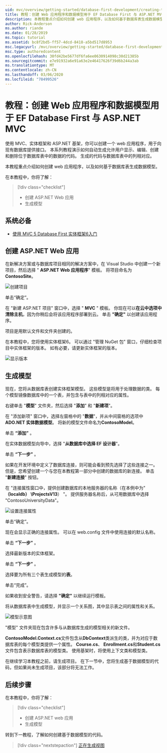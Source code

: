 ```yaml
---
uid: mvc/overview/getting-started/database-first-development/creating-the-web-application
title: 教程：创建 Web 应用程序和数据模型用于 EF Database First 与 ASP.NET MVC
description: 本教程重点介绍如何创建 web 应用程序，以及如何基于数据库表生成数据模型。
author: Rick-Anderson
ms.author: riande
ms.date: 01/28/2019
ms.topic: tutorial
ms.assetid: bc8f2bd5-ff57-4dcd-8418-a5bd517d8953
msc.legacyurl: /mvc/overview/getting-started/database-first-development/creating-the-web-application
msc.type: authoredcontent
ms.openlocfilehash: 30fd42be5677df6fa6ee0630914098c30d21385b
ms.sourcegitcommit: e7e91932a6e91a63e2e46417626f39d6b244a3ab
ms.translationtype: MT
ms.contentlocale: zh-CN
ms.lasthandoff: 03/06/2020
ms.locfileid: "78499526"
---
```

# <a name="tutorial-create-the-web-application-and-data-models-for-ef-database-first-with-aspnet-mvc"></a>教程：创建 Web 应用程序和数据模型用于 EF Database First 与 ASP.NET MVC

 使用 MVC、实体框架和 ASP.NET 基架，你可以创建一个 web 应用程序，用于向现有数据库提供接口。 本系列教程演示如何自动生成允许用户显示、编辑、创建和删除位于数据库表中的数据的代码。 生成的代码与数据库表中的列相对应。

本教程重点介绍如何创建 web 应用程序，以及如何基于数据库表生成数据模型。

在本教程中，你将了解：

> [!div class="checklist"]
> * 创建 ASP.NET Web 应用
> * 生成模型

## <a name="prerequisites"></a>系统必备

* [使用 MVC 5 Database First 实体框架6入门](setting-up-database.md)

## <a name="create-an-aspnet-web-app"></a>创建 ASP.NET Web 应用

在新解决方案或与数据库项目相同的解决方案中，在 Visual Studio 中创建一个新项目，然后选择 " **ASP.NET Web 应用程序**" 模板。 将项目命名为**ContosoSite**。

![创建项目](creating-the-web-application/_static/image1.png)

单击“确定”。

在 "新建 ASP.NET 项目" 窗口中，选择 " **MVC** " 模板。 你现在可以**在云中选项中清除主机**，因为你稍后会将该应用程序部署到云。 单击 **"确定"** 以创建该应用程序。

项目是用默认文件和文件夹创建的。

在本教程中，您将使用实体框架6。 可以通过 "管理 NuGet 包" 窗口，仔细检查项目中实体框架的版本。 如有必要，请更新实体框架的版本。

![显示版本](creating-the-web-application/_static/image3.png)

## <a name="generate-the-models"></a>生成模型

现在，您将从数据库表创建实体框架模型。 这些模型是将用于处理数据的类。 每个模型镜像数据库中的一个表，并包含与表中的列相对应的属性。

右键单击 "**模型**" 文件夹，然后选择 "**添加**" 和 "**新建项**"。

在 "添加新项" 窗口中，选择左窗格中的 "**数据**"，并从中间窗格的选项中**ADO.NET 实体数据模型**。 将新的模型文件命名为**ContosoModel**。

单击 **“添加”** 。

在实体数据模型向导中，选择 "**从数据库中选择 EF 设计器**"。

单击 **“下一步”** 。

如果在开发环境中定义了数据库连接，则可能会看到预先选择了这些连接之一。 但是，您希望创建一个与您在本教程第一部分中创建的数据库的新连接。 单击 "**新建连接**" 按钮。

在 "连接属性窗口中，提供创建数据库的本地服务器的名称（在本例中为" **（localdb） \ProjectsV13**） "。 提供服务器名称后，从可用数据库中选择 "ContosoUniversityData"。

![设置连接属性](creating-the-web-application/_static/image8.png)

单击“确定”。

现在会显示正确的连接属性。 可以在 web.config 文件中使用连接的默认名称。

单击 **“下一步”** 。

选择最新版本的实体框架。

单击 **“下一步”** 。

选择要为所有三个表生成模型的**表**。

单击“完成”。

如果收到安全警告，请选择 **"确定"** 以继续运行模板。

将从数据库表中生成模型，并显示一个关系图，其中显示表之间的属性和关系。

![模型示意图](creating-the-web-application/_static/image11.png)

"模型" 文件夹现在包含许多与从数据库生成的模型相关的新文件。

**ContosoModel.Context.cs**文件包含从**DbContext**类派生的类，并为对应于数据库表的每个模型类提供一个属性。 **Course.cs**、 **Enrollment.cs**和**Student.cs**文件包含表示数据库表的模型类。 使用基架时，将使用上下文类和模型类。

在继续学习本教程之前，请生成项目。 在下一节中，您将生成基于数据模型的代码，但如果尚未生成项目，该部分将无法工作。

## <a name="next-steps"></a>后续步骤

在本教程中，你将了解：

> [!div class="checklist"]
> * 创建 ASP.NET web 应用
> * 生成模型

转到下一教程，了解如何创建基于数据模型的代码。
> [!div class="nextstepaction"]
> [正在生成视图](generating-views.md)
